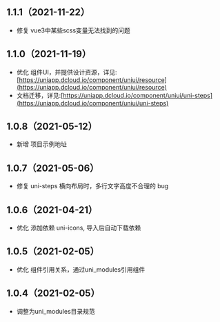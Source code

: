## 1.1.1（2021-11-22）
- 修复 vue3中某些scss变量无法找到的问题
## 1.1.0（2021-11-19）
- 优化 组件UI，并提供设计资源，详见:[https://uniapp.dcloud.io/component/uniui/resource](https://uniapp.dcloud.io/component/uniui/resource)
- 文档迁移，详见:[https://uniapp.dcloud.io/component/uniui/uni-steps](https://uniapp.dcloud.io/component/uniui/uni-steps)
## 1.0.8（2021-05-12）
- 新增 项目示例地址
## 1.0.7（2021-05-06）
- 修复 uni-steps 横向布局时，多行文字高度不合理的 bug
## 1.0.6（2021-04-21）
- 优化 添加依赖 uni-icons, 导入后自动下载依赖
## 1.0.5（2021-02-05）
- 优化 组件引用关系，通过uni_modules引用组件

## 1.0.4（2021-02-05）
- 调整为uni_modules目录规范
